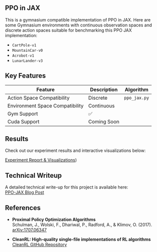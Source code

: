 ## PPO in JAX
This is a gymnasium compatible implementation of PPO in JAX. 
Here are some Gymnasium environments with continuous observation spaces and discrete action spaces suitable for benchmarking this PPO JAX implementation:

- `CartPole-v1`
- `MountainCar-v0`
- `Acrobot-v1`
- `LunarLander-v3`

## Key Features
| Feature                         | Description                  | Algorithm                   |
|----------------------------------|------------------------------|------------------------------|
| Action Space Compatibility       | Discrete | `ppo_jax.py` |
| Environment Space Compatibility  | Continuous |  |
| Gym Support                     | ✅ | |
| Cuda Support                     | Coming Soon | |

## Results
Check out our experiment results and interactive visualizations below:

[Experiment Report & Visualizations](https://wandb.ai/azimi/ppo%20jax/reports/Results-from-PPO-JAX--VmlldzoxMzY3OTMxNg?accessToken=otlcvfgm3a53jfkwmh0owf3cxwe79603airegk60uxlol0ecl93mb3vb35kn0rps))

## Technical Writeup


A detailed technical write-up for this project is available here:  
[PPO-JAX Blog Post](https://www.fromscratchdev.io/rl-blog/ppo-jax-post.html)

## References

- **Proximal Policy Optimization Algorithms**  
    Schulman, J., Wolski, F., Dhariwal, P., Radford, A., & Klimov, O. (2017).  
    [arXiv:1707.06347](https://arxiv.org/abs/1707.06347)

- **CleanRL: High-quality single-file implementations of RL algorithms**  
    [CleanRL GitHub Repository](https://github.com/vwxyzjn/cleanrl)
